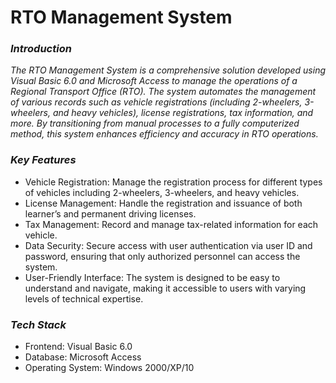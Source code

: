 <h1>RTO Management System</h1>
<h3><i>Introduction</i></h3>
<i>The RTO Management System is a comprehensive solution developed using Visual Basic 6.0 and Microsoft Access to manage the operations of a Regional Transport Office (RTO). The system automates the management of various records such as vehicle registrations (including 2-wheelers, 3-wheelers, and heavy vehicles), license registrations, tax information, and more. By transitioning from manual processes to a fully computerized method, this system enhances efficiency and accuracy in RTO operations.</i>

<h3><i>Key Features</i></h3>
<ul>
<li>Vehicle Registration: Manage the registration process for different types of vehicles including 2-wheelers, 3-wheelers, and heavy vehicles.</li>
<li>License Management: Handle the registration and issuance of both learner’s and permanent driving licenses.</li>
<li>Tax Management: Record and manage tax-related information for each vehicle.</li>
<li>Data Security: Secure access with user authentication via user ID and password, ensuring that only authorized personnel can access the system.</li>
<li>User-Friendly Interface: The system is designed to be easy to understand and navigate, making it accessible to users with varying levels of technical expertise.</li>
</ul>

<h3><i>Tech Stack</i></h3>
<ul>
<li>Frontend: Visual Basic 6.0</li>
<li>Database: Microsoft Access</li>
<li>Operating System: Windows 2000/XP/10</li>
</ul>
